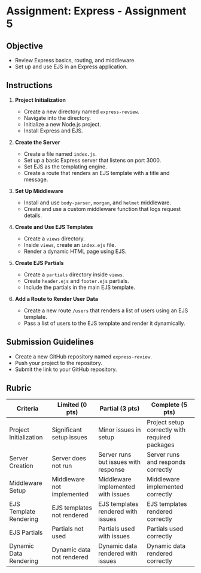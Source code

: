 # Assignment: Express - Assignment 5

## Objective

- Review Express basics, routing, and middleware.
- Set up and use EJS in an Express application.

## Instructions

1. **Project Initialization**

   - Create a new directory named `express-review`.
   - Navigate into the directory.
   - Initialize a new Node.js project.
   - Install Express and EJS.

2. **Create the Server**

   - Create a file named `index.js`.
   - Set up a basic Express server that listens on port 3000.
   - Set EJS as the templating engine.
   - Create a route that renders an EJS template with a title and message.

3. **Set Up Middleware**

   - Install and use `body-parser`, `morgan`, and `helmet` middleware.
   - Create and use a custom middleware function that logs request details.

4. **Create and Use EJS Templates**

   - Create a `views` directory.
   - Inside `views`, create an `index.ejs` file.
   - Render a dynamic HTML page using EJS.

5. **Create EJS Partials**

   - Create a `partials` directory inside `views`.
   - Create `header.ejs` and `footer.ejs` partials.
   - Include the partials in the main EJS template.

6. **Add a Route to Render User Data**
   - Create a new route `/users` that renders a list of users using an EJS template.
   - Pass a list of users to the EJS template and render it dynamically.

## Submission Guidelines

- Create a new GitHub repository named `express-review`.
- Push your project to the repository.
- Submit the link to your GitHub repository.

## Rubric

| Criteria               | Limited (0 pts)            | Partial (3 pts)                      | Complete (5 pts)                               |
| ---------------------- | -------------------------- | ------------------------------------ | ---------------------------------------------- |
| Project Initialization | Significant setup issues   | Minor issues in setup                | Project setup correctly with required packages |
| Server Creation        | Server does not run        | Server runs but issues with response | Server runs and responds correctly             |
| Middleware Setup       | Middleware not implemented | Middleware implemented with issues   | Middleware implemented correctly               |
| EJS Template Rendering | EJS templates not rendered | EJS templates rendered with issues   | EJS templates rendered correctly               |
| EJS Partials           | Partials not used          | Partials used with issues            | Partials used correctly                        |
| Dynamic Data Rendering | Dynamic data not rendered  | Dynamic data rendered with issues    | Dynamic data rendered correctly                |
